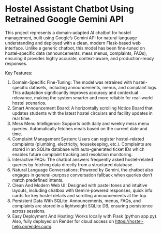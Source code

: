 # Hostel Assistant Chatbot Using Retrained Google Gemini API
This project represents a domain-adapted AI chatbot for hostel management, built using Google’s Gemini API for natural language understanding and deployed with a clean, modern Flask-based web interface. Unlike a generic chatbot, this model has been fine-tuned on hostel-specific data (announcements, mess menus, complaints, FAQs), ensuring it provides highly accurate, context-aware, and production-ready responses.

Key Features:

1. Domain-Specific Fine-Tuning: The model was retrained with hostel-specific datasets, including announcements, menus, and complaint logs. This adaptation significantly improves accuracy and contextual relevance, making the system smarter and more reliable for real-world hostel scenarios.
2. Smart Announcement Board: A horizontally scrolling Notice Board that updates students with the latest hostel circulars and facility updates in real time.
3. Mess Menu Intelligence: Supports both daily and weekly mess menu queries. Automatically fetches meals based on the current date and time.
4. Complaint Management System: Users can register hostel-related complaints (plumbing, electricity, housekeeping, etc.). Complaints are stored in an SQLite database with auto-generated ticket IDs which enables future complaint tracking and resolution monitoring.
5. Interactive FAQs: The chatbot answers frequently asked hostel-related queries by fetching data directly from a structured database.
6. Natural Language Conversations: Powered by Gemini, the chatbot also engages in general-purpose conversation fallback when queries don’t match predefined intents.
7. Clean And Modern Web UI: Designed with pastel tones and intuitive layouts, including chatbox with Gemini-powered responses, quick info cards for key hostel details and scrolling announcements at the top.
8. Persistent Data With SQLite: Announcements, menus, FAQs, and complaints are stored in a lightweight SQLite DB, ensuring persistence across sessions.
9. Easy Deployment And Hosting: Works locally with Flask (python app.py). Also, fully deployed on Render for cloud access on https://hostel-help.onrender.com/.
